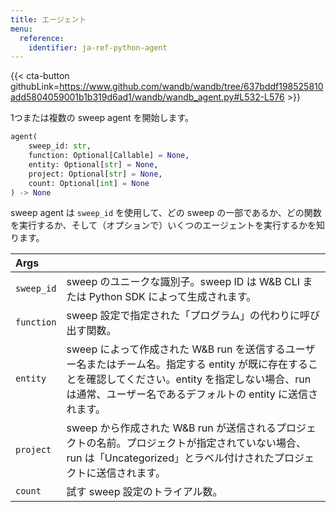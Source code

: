 ```yaml
---
title: エージェント
menu:
  reference:
    identifier: ja-ref-python-agent
---
```


{{< cta-button githubLink=https://www.github.com/wandb/wandb/tree/637bddf198525810add5804059001b1b319d6ad1/wandb/wandb_agent.py#L532-L576 >}}

1つまたは複数の sweep agent を開始します。

```python
agent(
    sweep_id: str,
    function: Optional[Callable] = None,
    entity: Optional[str] = None,
    project: Optional[str] = None,
    count: Optional[int] = None
) -> None
```

sweep agent は `sweep_id` を使用して、どの sweep の一部であるか、どの関数を実行するか、そして（オプションで）いくつのエージェントを実行するかを知ります。

| Args |  |
| :--- | :--- |
|  `sweep_id` |  sweep のユニークな識別子。sweep ID は W&B CLI または Python SDK によって生成されます。 |
|  `function` |  sweep 設定で指定された「プログラム」の代わりに呼び出す関数。 |
|  `entity` |  sweep によって作成された W&B run を送信するユーザー名またはチーム名。指定する entity が既に存在することを確認してください。entity を指定しない場合、run は通常、ユーザー名であるデフォルトの entity に送信されます。 |
|  `project` |  sweep から作成された W&B run が送信されるプロジェクトの名前。プロジェクトが指定されていない場合、run は「Uncategorized」とラベル付けされたプロジェクトに送信されます。 |
|  `count` |  試す sweep 設定のトライアル数。 |